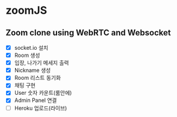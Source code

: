 # zoomJS

## Zoom clone using WebRTC and Websocket

- [x] socket.io 설치
- [x] Room 생성
- [x] 입장, 나가기 메세지 출력
- [x] Nickname 생성
- [x] Room 리스트 동기화
- [x] 채팅 구현
- [x] User 숫자 카운트(룸안에)
- [x] Admin Panel 연결
- [ ] Heroku 업로드(라이브)
